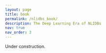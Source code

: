 ```yaml
---
layout: page
title: book
permalink: /nlidbs_book/
description: The Deep Learning Era of NLIDBs
nav: true
nav_order: 3
---
```


Under construction.